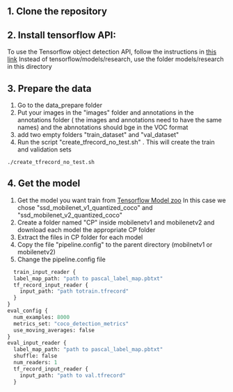 ## 1. Clone the repository
## 2. Install tensorflow API: 
To use the Tensorflow object detection API, follow the instructions in [this link](https://github.com/tensorflow/models/blob/master/research/object_detection/g3doc/installation.md)
Instead of tensorflow/models/research, use the folder models/research in this directory
## 3. Prepare the data 
1. Go to the data_prepare folder 
2. Put your images in the "images" folder and annotations  in the annotations folder ( the images and annotations need to have the same names) and the abnnotations should bge in the VOC format
3. add two empty folders "train_dataset" and "val_dataset"
4. Run the script  	"create_tfrecord_no_test.sh" . This will create the train and validation sets

``
./create_tfrecord_no_test.sh                       
``


## 4. Get the model
1. Get the model you want train from [Tensorflow Model zoo](https://github.com/tensorflow/models/blob/master/research/object_detection/g3doc/detection_model_zoo.md)
In this case we chose "ssd_mobilenet_v1_quantized_coco" and "ssd_mobilenet_v2_quantized_coco"
2. Create a folder named "CP" inside mobilenetv1 and mobilenetv2 and download each model the appropriate CP folder
3. Extract the files in CP folder for each model 
4. Copy the file "pipeline.config" to the parent directory (mobilnetv1 or mobilenetv2)
5. Change the pipeline.config file

```python 
  train_input_reader {
  label_map_path: "path to pascal_label_map.pbtxt"
  tf_record_input_reader {
    input_path: "path totrain.tfrecord"
  }
}
eval_config {
  num_examples: 8000
  metrics_set: "coco_detection_metrics"
  use_moving_averages: false
}
eval_input_reader {
  label_map_path: "path to pascal_label_map.pbtxt"
  shuffle: false
  num_readers: 1
  tf_record_input_reader {
    input_path: "path to val.tfrecord"
  }
  ```
  
